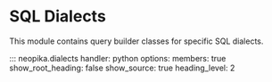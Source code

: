 # SQL Dialects

This module contains query builder classes for specific SQL dialects.

::: neopika.dialects
    handler: python
    options:
      members: true
      show_root_heading: false
      show_source: true
      heading_level: 2 
